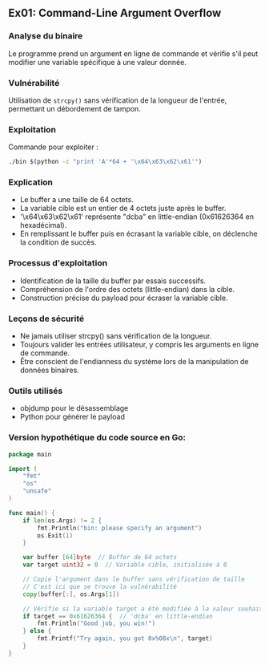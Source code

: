 ## Ex01: Command-Line Argument Overflow

### Analyse du binaire

Le programme prend un argument en ligne de commande et vérifie s'il peut modifier une variable spécifique à une valeur donnée.

### Vulnérabilité

Utilisation de `strcpy()` sans vérification de la longueur de l'entrée, permettant un débordement de tampon.

### Exploitation

Commande pour exploiter :
```bash
./bin $(python -c "print 'A'*64 + '\x64\x63\x62\x61'")
```

### Explication

- Le buffer a une taille de 64 octets.
- La variable cible est un entier de 4 octets juste après le buffer.
- '\x64\x63\x62\x61' représente "dcba" en little-endian (0x61626364 en hexadécimal).
- En remplissant le buffer puis en écrasant la variable cible, on déclenche la condition de succès.

### Processus d'exploitation

- Identification de la taille du buffer par essais successifs.
- Compréhension de l'ordre des octets (little-endian) dans la cible.
- Construction précise du payload pour écraser la variable cible.

### Leçons de sécurité

- Ne jamais utiliser strcpy() sans vérification de la longueur.
- Toujours valider les entrées utilisateur, y compris les arguments en ligne de commande.
- Être conscient de l'endianness du système lors de la manipulation de données binaires.

### Outils utilisés

- objdump pour le désassemblage
- Python pour générer le payload


### Version hypothétique du code source en Go:

```go
package main

import (
    "fmt"
    "os"
    "unsafe"
)

func main() {
    if len(os.Args) != 2 {
        fmt.Println("bin: please specify an argument")
        os.Exit(1)
    }

    var buffer [64]byte  // Buffer de 64 octets
    var target uint32 = 0  // Variable cible, initialisée à 0

    // Copie l'argument dans le buffer sans vérification de taille
    // C'est ici que se trouve la vulnérabilité
    copy(buffer[:], os.Args[1])

    // Vérifie si la variable target a été modifiée à la valeur souhaitée
    if target == 0x61626364 {  // 'dcba' en little-endian
        fmt.Println("Good job, you win!")
    } else {
        fmt.Printf("Try again, you got 0x%08x\n", target)
    }
}
```